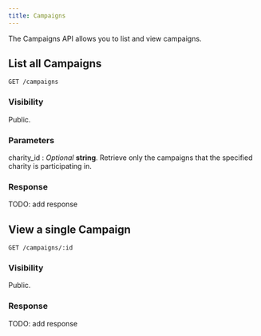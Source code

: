 ```yaml
---
title: Campaigns
---
```


The Campaigns API allows you to list and view campaigns.

## List all Campaigns

```
GET /campaigns
```

### Visibility

Public.

### Parameters

charity_id
: _Optional_ **string**. Retrieve only the campaigns that the specified
charity is participating in.

### Response

TODO: add response

## View a single Campaign

```
GET /campaigns/:id
```

### Visibility

Public.

### Response

TODO: add response
